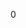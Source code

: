 <div id="_text_8h_source">

</div>

<span id="_text_8h_source" label="_text_8h_source"></span>

<div class="DoxyCode">

0

</div>
